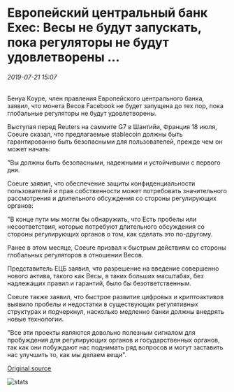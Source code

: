 # Европейский центральный банк Exec: Весы не будут запускать, пока регуляторы не будут удовлетворены ...

###### 2019-07-21 15:07

Бенуа Коуре, член правления Европейского центрального банка, заявил, что монета Весов Facebook не будет запущена до тех пор, пока глобальные регуляторы не будут удовлетворены.

Выступая перед Reuters на саммите G7 в Шантийи, Франция 18 июля, Coeure сказал, что предлагаемые stablecoin должны быть гарантированно быть безопасными для пользователей, прежде чем он может начать:

"Вы должны быть безопасными, надежными и устойчивыми с первого дня.

Coeure заявил, что обеспечение защиты конфиденциальности пользователей и прав собственности может потребовать значительного рассмотрения и длительного обсуждения со стороны регулирующих органов:

"В конце пути мы могли бы обнаружить, что Есть пробелы или несоответствия, которые потребуют длительного обсуждения со стороны регулирующих органов о том, как сделать это по-другому.

Ранее в этом месяце, Coeure призвал к быстрым действиям со стороны глобальных регуляторов в отношении Весов.

Представитель ЕЦБ заявил, что разрешение на введение совершенно нового актива, такого как Весы, в таких больших масштабах, без надлежащих правил и гарантий, было бы безответственным.

Coeure также заявил, что быстрое развитие цифровых и криптоактивов выявило пробелы и недостатки в существующих регулятивных структурах и подчеркнул, насколько медленно банки должны внедрять новые технологии.

"Все эти проекты являются довольно полезным сигналом для пробуждения для регулирующих органов и государственных органов, так как они побуждают нас поднимать ряд вопросов и могут заставить нас улучшить то, как мы делаем вещи".

[Original source](https://cointelegraph.com/news/european-central-bank-exec-libra-wont-launch-until-regulators-are-satisfied)

![stats](https://c.statcounter.com/11760860/0/a89fa40b/1/ "stats")